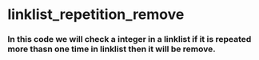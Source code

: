 # linklist_repetition_remove
### In this code we will check a integer in a linklist if it is repeated more thasn one time in linklist then it will be remove.
